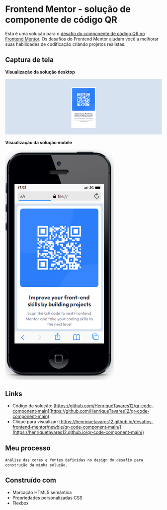 # Frontend Mentor - solução de componente de código QR

Esta é uma solução para o [desafio do componente de código QR no Frontend Mentor](https://www.frontendmentor.io/challenges/qr-code-component-iux_sIO_H). Os desafios do Frontend Mentor ajudam você a melhorar suas habilidades de codificação criando projetos realistas.


## Captura de tela
**Visualização da solução desktop** 

![imagem da solução desktop](images/img-desktop.PNG)

**Visualização da solução mobile**

![imagem da solução desktop](images/img-mobile.PNG)
## Links

- Código da solução: [https://github.com/HenriqueTavares12/qr-code-component-main](https://github.com/HenriqueTavares12/qr-code-component-main)
- Clique para visualizar: [https://henriquetavares12.github.io/desafios-frontend-mentor/newbie/qr-code-component-main/](https://henriquetavares12.github.io/qr-code-component-main/)

## Meu processo
    Análise das cores e fontes definidas no design do desafio para construção da minha solução.

## Construído com
- Marcação HTML5 semântica
- Propriedades personalizadas CSS
- Flexbox

